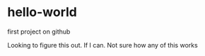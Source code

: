 # hello-world
first project on github

Looking to figure this out.  If I can.
Not sure how any of this works
